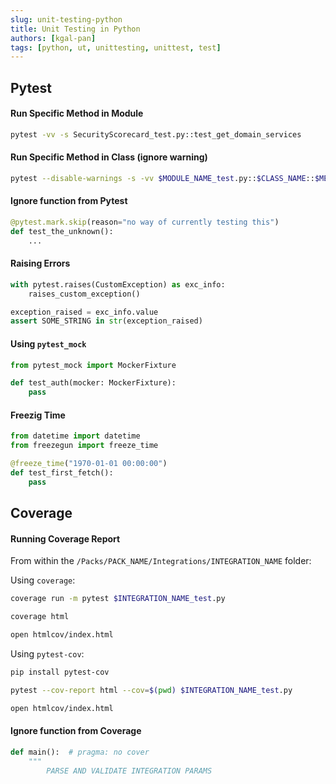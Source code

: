 ```yaml
---
slug: unit-testing-python
title: Unit Testing in Python
authors: [kgal-pan]
tags: [python, ut, unittesting, unittest, test]
---
```



## Pytest

#### Run Specific Method in Module

```bash
pytest -vv -s SecurityScorecard_test.py::test_get_domain_services
```

#### Run Specific Method in Class (ignore warning)

```bash
pytest --disable-warnings -s -vv $MODULE_NAME_test.py::$CLASS_NAME::$METHOD_NAME
```

#### Ignore function from Pytest

```python
@pytest.mark.skip(reason="no way of currently testing this")
def test_the_unknown():
    ...
```

#### Raising Errors

```python
with pytest.raises(CustomException) as exc_info:
    raises_custom_exception()

exception_raised = exc_info.value
assert SOME_STRING in str(exception_raised)
```

#### Using `pytest_mock`
```python
from pytest_mock import MockerFixture

def test_auth(mocker: MockerFixture):
    pass
```


#### Freezig Time
```python
from datetime import datetime
from freezegun import freeze_time

@freeze_time("1970-01-01 00:00:00")
def test_first_fetch():
    pass
```

## Coverage
#### Running Coverage Report

From within the `/Packs/PACK_NAME/Integrations/INTEGRATION_NAME` folder:

Using `coverage`:

```bash
coverage run -m pytest $INTEGRATION_NAME_test.py

coverage html

open htmlcov/index.html
```

Using `pytest-cov`:

```bash
pip install pytest-cov

pytest --cov-report html --cov=$(pwd) $INTEGRATION_NAME_test.py

open htmlcov/index.html
```

#### Ignore function from Coverage

```python
def main():  # pragma: no cover
    """
        PARSE AND VALIDATE INTEGRATION PARAMS
```


